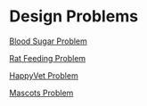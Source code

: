 # Design Problems

[Blood Sugar Problem](https://github.com/Archaversine/java-design-problems/blob/main/BloodSugar/app/src/main/java/bloodsugar/App.java)

[Rat Feeding Problem](https://github.com/Archaversine/java-design-problems/blob/main/RatFeeding/app/src/main/java/ratfeeding/App.java)

[HappyVet Problem](https://github.com/Archaversine/java-design-problems/blob/main/HappyVet/app/src/main/java/happyvet/App.java)

[Mascots Problem](https://github.com/Archaversine/java-design-problems/blob/main/Mascots/app/src/main/java/mascots/App.java)


